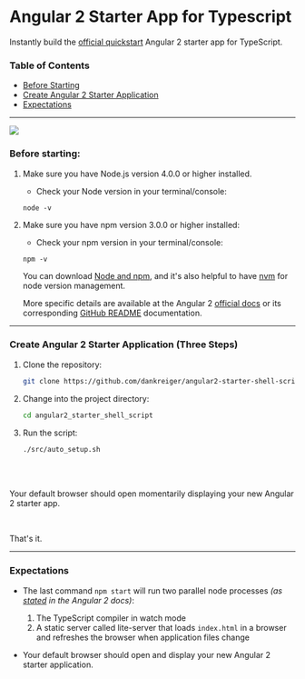 # Angular 2 Starter App for Typescript

Instantly build the [official quickstart](https://angular.io/docs/ts/latest/quickstart.html) Angular 2 starter app for TypeScript.

### Table of Contents
*   [Before Starting](#before-starting)
*   [Create Angular 2 Starter Application](#create-angular-2-starter-application-four-steps)
*   [Expectations](#expectations)

* * *

[![](http://angular.io/resources/images/logos/standard/shield-large.png)](https://angular.io/docs/ts/latest/quickstart.html)

### Before starting:

1.  Make sure you have Node.js version 4.0.0 or higher installed.

    - Check your Node version in your terminal/console:

    ```
    node -v
    ```

2.  Make sure you have npm version 3.0.0 or higher installed:

    - Check your npm version in your terminal/console:

    ```
    npm -v
    ```

    You can download [Node and npm](https://nodejs.org/en/), and it's also helpful to have [nvm](https://github.com/creationix/nvm) for node version management.

    More specific details are available at the Angular 2 [official docs](https://angular.io/docs/ts/latest/quickstart.html) or its corresponding [GitHub README](https://github.com/angular/quickstart/blob/master/README.md) documentation.

* * *

### Create Angular 2 Starter Application (Three Steps)

1.  Clone the repository:

    ```sh
    git clone https://github.com/dankreiger/angular2-starter-shell-script.git
    ```

2.  Change into the project directory:

    ```sh
    cd angular2_starter_shell_script
    ```

3.  Run the script:

    ```sh
    ./src/auto_setup.sh
    ```

<br>
<br>


Your default browser should open momentarily displaying your new Angular 2 starter app.

<br>

That's it.



* * *

### Expectations


- The last command <code>npm start</code> will run two parallel node processes _(as <a href="https://angular.io/docs/ts/latest/quickstart.html">stated</a> in the Angular 2 docs)_:
  1. The TypeScript compiler in watch mode
  2. A static server called lite-server that loads `index.html` in a browser and refreshes the browser when application files change


- Your default browser should open and display your new Angular 2 starter application.
